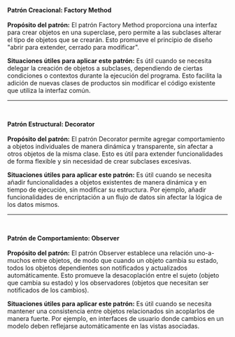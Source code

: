 **Patrón Creacional: Factory Method**
<br>
<br>
**Propósito del patrón:**
El patrón Factory Method proporciona una interfaz para crear objetos en una superclase, pero permite a las subclases alterar el tipo de objetos que se crearán. Esto promueve el principio de diseño "abrir para extender, cerrado para modificar".

**Situaciones útiles para aplicar este patrón:**
Es útil cuando se necesita delegar la creación de objetos a subclases, dependiendo de ciertas condiciones o contextos durante la ejecución del programa. Esto facilita la adición de nuevas clases de productos sin modificar el código existente que utiliza la interfaz común.
<br>
<hr>
<br>

**Patrón Estructural: Decorator**
<br>
<br>
**Propósito del patrón:**
El patrón Decorator permite agregar comportamiento a objetos individuales de manera dinámica y transparente, sin afectar a otros objetos de la misma clase. Esto es útil para extender funcionalidades de forma flexible y sin necesidad de crear subclases excesivas.

**Situaciones útiles para aplicar este patrón:**
Es útil cuando se necesita añadir funcionalidades a objetos existentes de manera dinámica y en tiempo de ejecución, sin modificar su estructura. Por ejemplo, añadir funcionalidades de encriptación a un flujo de datos sin afectar la lógica de los datos mismos.
<br>
<hr>
<br>

**Patrón de Comportamiento: Observer**
<br>
<br>
**Propósito del patrón:**
El patrón Observer establece una relación uno-a-muchos entre objetos, de modo que cuando un objeto cambia su estado, todos los objetos dependientes son notificados y actualizados automáticamente. Esto promueve la desacoplación entre el sujeto (objeto que cambia su estado) y los observadores (objetos que necesitan ser notificados de los cambios).

**Situaciones útiles para aplicar este patrón:**
Es útil cuando se necesita mantener una consistencia entre objetos relacionados sin acoplarlos de manera fuerte. Por ejemplo, en interfaces de usuario donde cambios en un modelo deben reflejarse automáticamente en las vistas asociadas.
